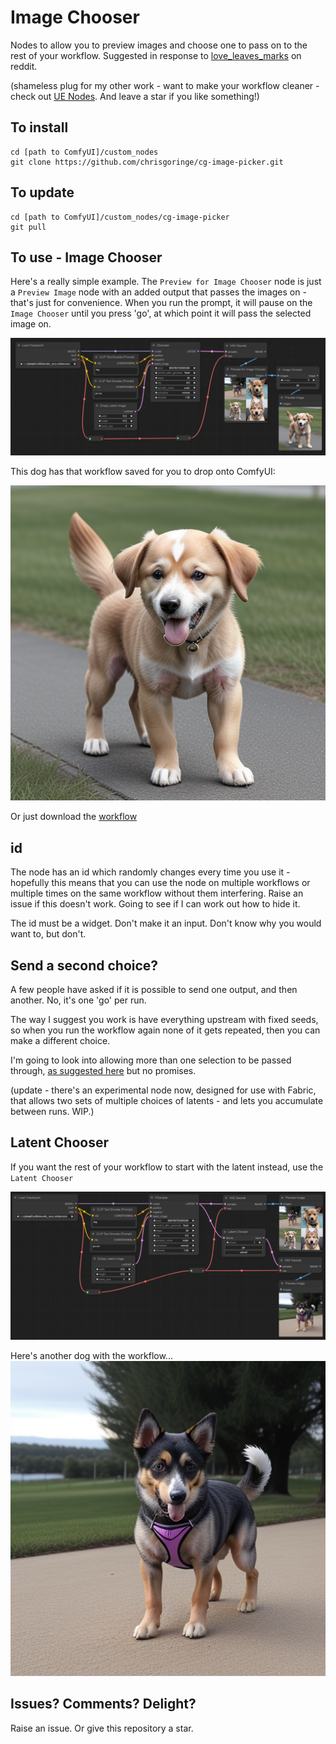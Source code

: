 # Image Chooser

Nodes to allow you to preview images and choose one to pass on to the rest of your workflow. Suggested in response to [love_leaves_marks](https://www.reddit.com/user/Love_Leaves_Marks/) on reddit.

(shameless plug for my other work - want to make your workflow cleaner - check out [UE Nodes](https://github.com/chrisgoringe/cg-use-everywhere). And leave a star if you like something!)

## To install
```
cd [path to ComfyUI]/custom_nodes
git clone https://github.com/chrisgoringe/cg-image-picker.git
```

## To update
```
cd [path to ComfyUI]/custom_nodes/cg-image-picker
git pull
```

## To use - Image Chooser

Here's a really simple example. The `Preview for Image Chooser` node is just a `Preview Image` node with an added output that passes the images on - that's just for convenience. When you run the prompt, it will pause on the `Image Chooser` until you press 'go', at which point it will pass the selected image on.

![workflow](docs/Screenshot.png)

This dog has that workflow saved for you to drop onto ComfyUI:

![dog](docs/dog.png)

Or just download the [workflow](docs/workflow.json)

## id

The node has an id which randomly changes every time you use it - hopefully this means that you can use the node on multiple workflows or multiple times on the same workflow without them interfering. Raise an issue if this doesn't work. Going to see if I can work out how to hide it.

The id must be a widget. Don't make it an input. Don't know why you would want to, but don't.

## Send a second choice?

A few people have asked if it is possible to send one output, and then another. No, it's one 'go' per run.

The way I suggest you work is have everything upstream with fixed seeds, so when you run the workflow again none of it gets repeated, then you can make a different choice.

I'm going to look into allowing more than one selection to be passed through, [as suggested here](https://github.com/chrisgoringe/cg-image-picker/issues/1) but no promises.

(update - there's an experimental node now, designed for use with Fabric, that allows two sets of multiple choices of latents - and lets you accumulate between runs. WIP.)

## Latent Chooser

If you want the rest of your workflow to start with the latent instead, use the `Latent Chooser` 

![workflow](docs/Screenshot%20latent.png)

Here's another dog with the workflow... ![dog](docs/latent%20choice.png)

## Issues? Comments? Delight?

Raise an issue. Or give this repository a star.
